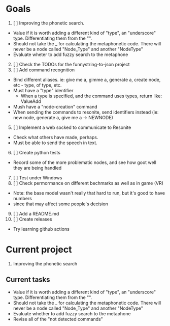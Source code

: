# Goals
1. [ ] Improving the phonetic search.
  - Value if it is worth adding a different kind of "type", an "underscore" type. Differentiating them from the "<type>".
  - Should not take the _ for calculating the metaphonetic code. There will never be a node called "Node_Type" and another "NodeType"
  - Evaluate wheter to add fuzzy search to the metaphone
2. [ ] Check the TODOs for the funnystring-to-json project
3. [ ] Add command recognition
  - Bind different aliases. ie: give me a, gimme a, generate a, create node, etc - type, of type, etc.
  - Must have a "type" identifier
    - When a type is specified, and the command uses types, return like: ValueAdd<float>
  - Mush have a "node-creation" command
  - When sending the commands to resonite, send identifiers instead (ie: new node, generate a, give me a -> NEWNODE)
5. [ ] Implement a web socked to communicate to Resonite
  - Check what others have made, perhaps.
  - Must be able to send the speech in text.
6. [ ] Create python tests
  - Record some of the more problematic nodes, and see how goot well they are being handled
7. [ ] Test under Windows
8. [ ] Check permormance on different bechmarks as well as in game (VR)
  - Note: the base model wasn't really that hard to run, but it's good to have numbers
  - since that may affect some people's decision
9. [ ] Add a README.md
10. [ ] Create releases
  - Try learning github actions


# Current project
1. Improving the phonetic search

## Current tasks
  - Value if it is worth adding a different kind of "type", an "underscore" type. Differentiating them from the "<type>".
  - Should not take the _ for calculating the metaphonetic code. There will never be a node called "Node_Type" and another "NodeType"
  - Evaluate whether to add fuzzy search to the metaphone
  - Revise all of the "not detected commands"
